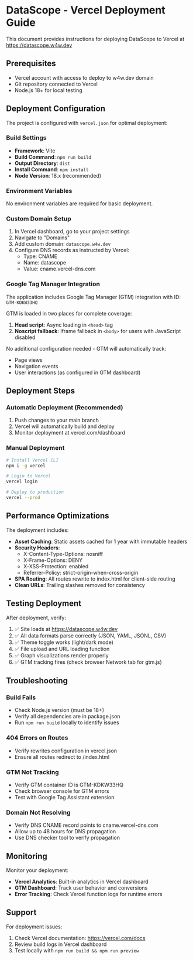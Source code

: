 # DataScope - Vercel Deployment Guide

This document provides instructions for deploying DataScope to Vercel at https://datascope.w4w.dev

## Prerequisites

- Vercel account with access to deploy to w4w.dev domain
- Git repository connected to Vercel
- Node.js 18+ for local testing

## Deployment Configuration

The project is configured with `vercel.json` for optimal deployment:

### Build Settings
- **Framework**: Vite
- **Build Command**: `npm run build`
- **Output Directory**: `dist`
- **Install Command**: `npm install`
- **Node Version**: 18.x (recommended)

### Environment Variables
No environment variables are required for basic deployment.

### Custom Domain Setup

1. In Vercel dashboard, go to your project settings
2. Navigate to "Domains"
3. Add custom domain: `datascope.w4w.dev`
4. Configure DNS records as instructed by Vercel:
   - Type: CNAME
   - Name: datascope
   - Value: cname.vercel-dns.com

### Google Tag Manager Integration

The application includes Google Tag Manager (GTM) integration with ID: `GTM-KDKW33HQ`

GTM is loaded in two places for complete coverage:
1. **Head script**: Async loading in `<head>` tag
2. **Noscript fallback**: Iframe fallback in `<body>` for users with JavaScript disabled

No additional configuration needed - GTM will automatically track:
- Page views
- Navigation events
- User interactions (as configured in GTM dashboard)

## Deployment Steps

### Automatic Deployment (Recommended)

1. Push changes to your main branch
2. Vercel will automatically build and deploy
3. Monitor deployment at vercel.com/dashboard

### Manual Deployment

```bash
# Install Vercel CLI
npm i -g vercel

# Login to Vercel
vercel login

# Deploy to production
vercel --prod
```

## Performance Optimizations

The deployment includes:

- **Asset Caching**: Static assets cached for 1 year with immutable headers
- **Security Headers**: 
  - X-Content-Type-Options: nosniff
  - X-Frame-Options: DENY
  - X-XSS-Protection: enabled
  - Referrer-Policy: strict-origin-when-cross-origin
- **SPA Routing**: All routes rewrite to index.html for client-side routing
- **Clean URLs**: Trailing slashes removed for consistency

## Testing Deployment

After deployment, verify:

1. ✅ Site loads at https://datascope.w4w.dev
2. ✅ All data formats parse correctly (JSON, YAML, JSONL, CSV)
3. ✅ Theme toggle works (light/dark mode)
4. ✅ File upload and URL loading function
5. ✅ Graph visualizations render properly
6. ✅ GTM tracking fires (check browser Network tab for gtm.js)

## Troubleshooting

### Build Fails
- Check Node.js version (must be 18+)
- Verify all dependencies are in package.json
- Run `npm run build` locally to identify issues

### 404 Errors on Routes
- Verify rewrites configuration in vercel.json
- Ensure all routes redirect to /index.html

### GTM Not Tracking
- Verify GTM container ID is GTM-KDKW33HQ
- Check browser console for GTM errors
- Test with Google Tag Assistant extension

### Domain Not Resolving
- Verify DNS CNAME record points to cname.vercel-dns.com
- Allow up to 48 hours for DNS propagation
- Use DNS checker tool to verify propagation

## Monitoring

Monitor your deployment:
- **Vercel Analytics**: Built-in analytics in Vercel dashboard
- **GTM Dashboard**: Track user behavior and conversions
- **Error Tracking**: Check Vercel function logs for runtime errors

## Support

For deployment issues:
1. Check Vercel documentation: https://vercel.com/docs
2. Review build logs in Vercel dashboard
3. Test locally with `npm run build && npm run preview`
